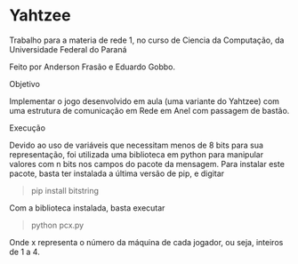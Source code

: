 # Yahtzee
Trabalho para a materia de rede 1, no curso de Ciencia da Computação, da Universidade Federal do Paraná

Feito por Anderson Frasão e Eduardo Gobbo.

Objetivo

Implementar o jogo desenvolvido em aula (uma variante do Yahtzee) com uma estrutura de comunicação em Rede em Anel com passagem de bastão.

Execução

Devido ao uso de variáveis que necessitam menos de 8 bits para sua representação, foi utilizada uma biblioteca em python para manipular valores com n bits nos campos do pacote da mensagem. Para instalar este pacote, basta ter instalada a última versão de pip, e digitar

> pip install bitstring

Com a biblioteca instalada, basta executar

> python pcx.py

Onde x representa o número da máquina de cada jogador, ou seja, inteiros de 1 a 4.
